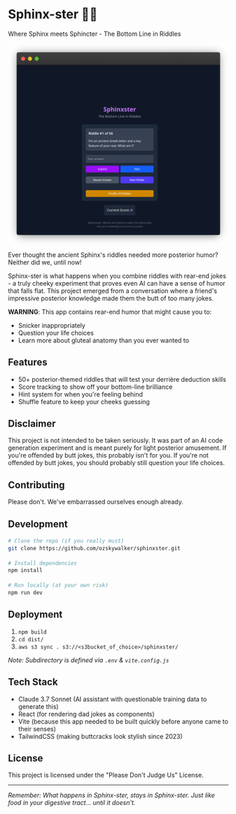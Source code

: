 # Sphinx-ster 🧠🍑

Where Sphinx meets Sphincter - The Bottom Line in Riddles

[![Screenshot](img/index_screenshot.png)](https://lwalker.me/sphinxster/index.html)

Ever thought the ancient Sphinx's riddles needed more posterior humor? Neither did we, until now! 

Sphinx-ster is what happens when you combine riddles with rear-end jokes - a truly cheeky experiment that proves even AI can have a sense of humor that falls flat. This project emerged from a conversation where a friend's impressive posterior knowledge made them the butt of too many jokes.

**WARNING**: This app contains rear-end humor that might cause you to:
- Snicker inappropriately
- Question your life choices
- Learn more about gluteal anatomy than you ever wanted to

## Features

- 50+ posterior-themed riddles that will test your derrière deduction skills
- Score tracking to show off your bottom-line brilliance
- Hint system for when you're feeling behind
- Shuffle feature to keep your cheeks guessing

## Disclaimer

This project is not intended to be taken seriously. It was part of an AI code generation experiment and is meant purely for light posterior amusement. If you're offended by butt jokes, this probably isn't for you. If you're not offended by butt jokes, you should probably still question your life choices.

## Contributing

Please don't. We've embarrassed ourselves enough already.

## Development

```bash
# Clone the repo (if you really must)
git clone https://github.com/ozskywalker/sphinxster.git

# Install dependencies
npm install

# Run locally (at your own risk)
npm run dev
```

## Deployment

1. `npm build`
2. `cd dist/`
3. `aws s3 sync . s3://<s3bucket_of_choice>/sphinxster/`

*Note: Subdirectory is defined via `.env` & `vite.config.js`*

## Tech Stack

- Claude 3.7 Sonnet (AI assistant with questionable training data to generate this)
- React (for rendering dad jokes as components)
- Vite (because this app needed to be built quickly before anyone came to their senses)
- TailwindCSS (making buttcracks look stylish since 2023)

## License

This project is licensed under the "Please Don't Judge Us" License.

---

*Remember: What happens in Sphinx-ster, stays in Sphinx-ster. Just like food in your digestive tract... until it doesn't.*
